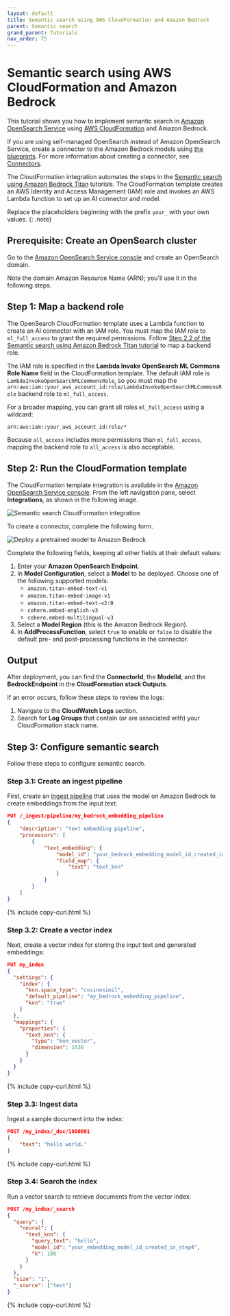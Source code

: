 ```yaml
---
layout: default
title: Semantic search using AWS CloudFormation and Amazon Bedrock
parent: Semantic search
grand_parent: Tutorials
nav_order: 75
---
```


# Semantic search using AWS CloudFormation and Amazon Bedrock 

This tutorial shows you how to implement semantic search in [Amazon OpenSearch Service](https://docs.aws.amazon.com/opensearch-service/) using [AWS CloudFormation](https://docs.aws.amazon.com/opensearch-service/latest/developerguide/cfn-template.html) and Amazon Bedrock.

If you are using self-managed OpenSearch instead of Amazon OpenSearch Service, create a connector to the Amazon Bedrock models using [the blueprints](https://github.com/opensearch-project/ml-commons/blob/main/docs/remote_inference_blueprints/). For more information about creating a connector, see [Connectors]({{site.url}}{{site.baseurl}}/ml-commons-plugin/remote-models/connectors/). 

The CloudFormation integration automates the steps in the [Semantic search using Amazon Bedrock Titan]({{site.url}}{{site.baseurl}}/vector-search/tutorials/semantic-search/semantic-search-bedrock-cohere/) tutorials. The CloudFormation template creates an AWS Identity and Access Management (IAM) role and invokes an AWS Lambda function to set up an AI connector and model.

Replace the placeholders beginning with the prefix `your_` with your own values.
{: .note}

## Prerequisite: Create an OpenSearch cluster

Go to the [Amazon OpenSearch Service console](https://console.aws.amazon.com/aos/home) and create an OpenSearch domain.

Note the domain Amazon Resource Name (ARN); you'll use it in the following steps.

## Step 1: Map a backend role

The OpenSearch CloudFormation template uses a Lambda function to create an AI connector with an IAM role. You must map the IAM role to `ml_full_access` to grant the required permissions. Follow [Step 2.2 of the Semantic search using Amazon Bedrock Titan tutorial]({{site.url}}{{site.baseurl}}/vector-search/tutorials/semantic-search/semantic-search-bedrock-titan/#step-22-map-a-backend-role) to map a backend role.

The IAM role is specified in the **Lambda Invoke OpenSearch ML Commons Role Name** field in the CloudFormation template. The default IAM role is `LambdaInvokeOpenSearchMLCommonsRole`, so you must map the `arn:aws:iam::your_aws_account_id:role/LambdaInvokeOpenSearchMLCommonsRole` backend role to `ml_full_access`.

For a broader mapping, you can grant all roles `ml_full_access` using a wildcard:  

```
arn:aws:iam::your_aws_account_id:role/*
```  

Because `all_access` includes more permissions than `ml_full_access`, mapping the backend role to `all_access` is also acceptable.

## Step 2: Run the CloudFormation template  

The CloudFormation template integration is available in the [Amazon OpenSearch Service console](https://console.aws.amazon.com/aos/home). From the left navigation pane, select **Integrations**, as shown in the following image.

![Semantic search CloudFormation integration]({{site.url}}{{site.baseurl}}/images/vector-search-tutorials/semantic_search_bedrock_integration_1.png)  

To create a connector, complete the following form.

![Deploy a pretrained model to Amazon Bedrock]({{site.url}}{{site.baseurl}}/images/vector-search-tutorials/semantic_search_bedrock_integration_2.png)

Complete the following fields, keeping all other fields at their default values:  

1. Enter your **Amazon OpenSearch Endpoint**.  
2. In **Model Configuration**, select a **Model** to be deployed. Choose one of the following supported models: 
    - `amazon.titan-embed-text-v1`
    - `amazon.titan-embed-image-v1`
    - `amazon.titan-embed-text-v2:0` 
    - `cohere.embed-english-v3`
    - `cohere.embed-multilingual-v3`
3. Select a **Model Region** (this is the Amazon Bedrock Region).
4. In **AddProcessFunction**, select `true` to enable or `false` to disable the default pre- and post-processing functions in the connector.

## Output

After deployment, you can find the **ConnectorId**, the **ModelId**, and the **BedrockEndpoint** in the **CloudFormation stack Outputs**.  

If an error occurs, follow these steps to review the logs:

1. Navigate to the **CloudWatch Logs** section.
2. Search for **Log Groups** that contain (or are associated with) your CloudFormation stack name.

## Step 3: Configure semantic search

Follow these steps to configure semantic search.

### Step 3.1: Create an ingest pipeline

First, create an [ingest pipeline]({{site.url}}{{site.baseurl}}/ingest-pipelines/) that uses the model on Amazon Bedrock to create embeddings from the input text:

```json
PUT /_ingest/pipeline/my_bedrock_embedding_pipeline
{
    "description": "text embedding pipeline",
    "processors": [
        {
            "text_embedding": {
                "model_id": "your_bedrock_embedding_model_id_created_in_step3",
                "field_map": {
                    "text": "text_knn"
                }
            }
        }
    ]
}
```
{% include copy-curl.html %}

### Step 3.2: Create a vector index

Next, create a vector index for storing the input text and generated embeddings:

```json
PUT my_index
{
  "settings": {
    "index": {
      "knn.space_type": "cosinesimil",
      "default_pipeline": "my_bedrock_embedding_pipeline",
      "knn": "true"
    }
  },
  "mappings": {
    "properties": {
      "text_knn": {
        "type": "knn_vector",
        "dimension": 1536
      }
    }
  }
}
```
{% include copy-curl.html %}

### Step 3.3: Ingest data

Ingest a sample document into the index:

```json
POST /my_index/_doc/1000001
{
    "text": "hello world."
}
```
{% include copy-curl.html %}

### Step 3.4: Search the index

Run a vector search to retrieve documents from the vector index:

```json
POST /my_index/_search
{
  "query": {
    "neural": {
      "text_knn": {
        "query_text": "hello",
        "model_id": "your_embedding_model_id_created_in_step4",
        "k": 100
      }
    }
  },
  "size": "1",
  "_source": ["text"]
}
```
{% include copy-curl.html %}